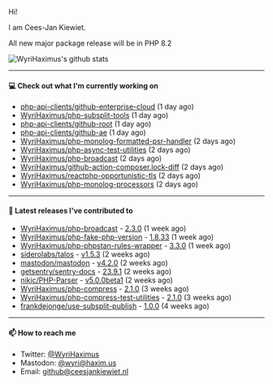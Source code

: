 Hi!

I am Cees-Jan Kiewiet.

All new major package release will be in PHP 8.2

![WyriHaximus's github stats](https://github-readme-stats.vercel.app/api?username=WyriHaximus&show_icons=true)

---

#### 💻 Check out what I'm currently working on

- [php-api-clients/github-enterprise-cloud](https://github.com/php-api-clients/github-enterprise-cloud) (1 day ago)
- [WyriHaximus/php-subsplit-tools](https://github.com/WyriHaximus/php-subsplit-tools) (1 day ago)
- [php-api-clients/github-root](https://github.com/php-api-clients/github-root) (1 day ago)
- [php-api-clients/github-ae](https://github.com/php-api-clients/github-ae) (1 day ago)
- [WyriHaximus/php-monolog-formatted-psr-handler](https://github.com/WyriHaximus/php-monolog-formatted-psr-handler) (2 days ago)
- [WyriHaximus/php-async-test-utilities](https://github.com/WyriHaximus/php-async-test-utilities) (2 days ago)
- [WyriHaximus/php-broadcast](https://github.com/WyriHaximus/php-broadcast) (2 days ago)
- [WyriHaximus/github-action-composer.lock-diff](https://github.com/WyriHaximus/github-action-composer.lock-diff) (2 days ago)
- [WyriHaximus/reactphp-opportunistic-tls](https://github.com/WyriHaximus/reactphp-opportunistic-tls) (2 days ago)
- [WyriHaximus/php-monolog-processors](https://github.com/WyriHaximus/php-monolog-processors) (2 days ago)

---

#### 🔭 Latest releases I've contributed to

- [WyriHaximus/php-broadcast](https://github.com/WyriHaximus/php-broadcast) - [2.3.0](https://github.com/WyriHaximus/php-broadcast/releases/tag/2.3.0) (1 week ago)
- [WyriHaximus/php-fake-php-version](https://github.com/WyriHaximus/php-fake-php-version) - [1.8.33](https://github.com/WyriHaximus/php-fake-php-version/releases/tag/1.8.33) (1 week ago)
- [WyriHaximus/php-phpstan-rules-wrapper](https://github.com/WyriHaximus/php-phpstan-rules-wrapper) - [3.3.0](https://github.com/WyriHaximus/php-phpstan-rules-wrapper/releases/tag/3.3.0) (1 week ago)
- [siderolabs/talos](https://github.com/siderolabs/talos) - [v1.5.3](https://github.com/siderolabs/talos/releases/tag/v1.5.3) (2 weeks ago)
- [mastodon/mastodon](https://github.com/mastodon/mastodon) - [v4.2.0](https://github.com/mastodon/mastodon/releases/tag/v4.2.0) (2 weeks ago)
- [getsentry/sentry-docs](https://github.com/getsentry/sentry-docs) - [23.9.1](https://github.com/getsentry/sentry-docs/releases/tag/23.9.1) (2 weeks ago)
- [nikic/PHP-Parser](https://github.com/nikic/PHP-Parser) - [v5.0.0beta1](https://github.com/nikic/PHP-Parser/releases/tag/v5.0.0beta1) (2 weeks ago)
- [WyriHaximus/php-compress](https://github.com/WyriHaximus/php-compress) - [2.1.0](https://github.com/WyriHaximus/php-compress/releases/tag/2.1.0) (3 weeks ago)
- [WyriHaximus/php-compress-test-utilities](https://github.com/WyriHaximus/php-compress-test-utilities) - [2.1.0](https://github.com/WyriHaximus/php-compress-test-utilities/releases/tag/2.1.0) (3 weeks ago)
- [frankdejonge/use-subsplit-publish](https://github.com/frankdejonge/use-subsplit-publish) - [1.0.0](https://github.com/frankdejonge/use-subsplit-publish/releases/tag/1.0.0) (4 weeks ago)

---

#### 📫 How to reach me

- Twitter: [@WyriHaximus](https://twitter.com/WyriHaximus)
- Mastodon: [@wyri@haxim.us](https://toot-toot.wyrihaxim.us/@wyri)
- Email: [github@ceesjankiewiet.nl](mailto:github@ceesjankiewiet.nl)
